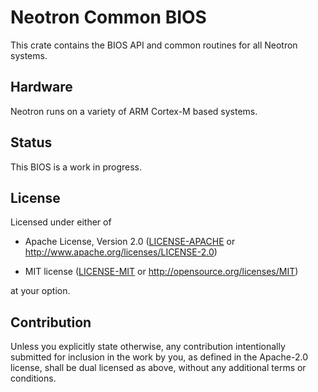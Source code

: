 # Neotron Common BIOS

This crate contains the BIOS API and common routines for all Neotron systems.

## Hardware

Neotron runs on a variety of ARM Cortex-M based systems.

## Status

This BIOS is a work in progress.

## License

Licensed under either of

- Apache License, Version 2.0 ([LICENSE-APACHE](LICENSE-APACHE) or
  http://www.apache.org/licenses/LICENSE-2.0)

- MIT license ([LICENSE-MIT](LICENSE-MIT) or http://opensource.org/licenses/MIT)

at your option.

## Contribution

Unless you explicitly state otherwise, any contribution intentionally submitted
for inclusion in the work by you, as defined in the Apache-2.0 license, shall be
dual licensed as above, without any additional terms or conditions.
